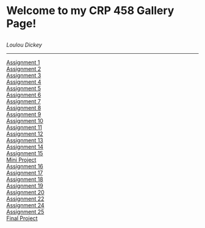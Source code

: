 # Welcome to my CRP 458 Gallery Page!
## 
<p> <i>Loulou Dickey</i> </p>
<hr>
<body>
  <a href="https://lcdickey.github.io/CRP-458/Assignment1/index.html">Assignment 1 </a>
  <br>
  <a href="https://lcdickey.github.io/CRP-458/Assignment%202/index.html">Assignment 2 </a>
  <br>
  <a href="https://lcdickey.github.io/CRP-458/Assignment%203/index.html#">Assignment 3 </a>
  <br>
  <a href="https://lcdickey.github.io/CRP-458/Assignment4/index.html?">Assignment 4 </a>
  <br>
  <a href="https://lcdickey.github.io/CRP-458/Assignment5/index.html">Assignment 5 </a>
  <br>
  <a href="https://lcdickey.github.io/CRP-458/Assignment6/index.html">Assignment 6 </a>
  <br>
  <a href="https://lcdickey.github.io/CRP-458/Assignment7/index.html?">Assignment 7 </a>
  <br>
  <a href="https://lcdickey.github.io/CRP-458/Assignment8/index.html?#">Assignment 8 </a>
  <br>
  <a href="https://lcdickey.github.io/CRP-458/Assignment9/index.html?#">Assignment 9 </a>
  <br>
  <a href="https://lcdickey.github.io/CRP-458/Assignment10/index.html?">Assignment 10 </a>
  <br>
  <a href="https://lcdickey.github.io/CRP-458/Assignment11/index.html?">Assignment 11 </a>
  <br>
  <a href="https://lcdickey.github.io/CRP-458/Assignment12/index.html?">Assignment 12 </a>
   <br>
   <a href= "https://lcdickey.github.io/CRP-458/Assignment13/index.html?"> Assignment 13 </a>
    <br>
    <a href= "https://lcdickey.github.io/CRP-458/rAssignment14/index.html"> Assignment 14 </a>
  <br>
  <a href = "https://lcdickey.github.io/CRP-458/Assignment15/index.html"> Assignment 15 </a> 
   <br>
   <a href = "https://lcdickey.github.io/CRP-458/Assignment14/index.html?"> Mini Project </a>
   <br>
  <a href = "https://lcdickey.github.io/CRP-458/Assignment16/index.html?"> Assignment 16 </a>
  <br>
    <a href = "https://lcdickey.github.io/CRP-458/Assignment17/index.html?"> Assignment 17 </a>
    <br>
    <a href = "https://lcdickey.github.io/CRP-458/Assignment18/index.html"> Assignment 18 </a>
    <br>
    <a href = "https://lcdickey.github.io/CRP-458/Assignment19/index.html?"> Assignment 19 </a>
    <br>
    <a href = "https://lcdickey.github.io/CRP-458/Assignment20/index.html"> Assignment 20 </a>
    <br>
    <a href = "https://lcdickey.github.io/CRP-458/Assignment22/index.html"> Assignment 22 </a>
    <br>
    <a href = "https://lcdickey.github.io/CRP-458/Assignment22/index.html"> Assignment 24 </a>
    <br>
    <a href = "https://lcdickey.github.io/CRP-458/Assignment25/index.html"> Assignment 25 </a>
    <br>
    <a href = "https://lcdickey.github.io/CRP-458/FinalProject/index.html"> Final Project </a>
  </body>
